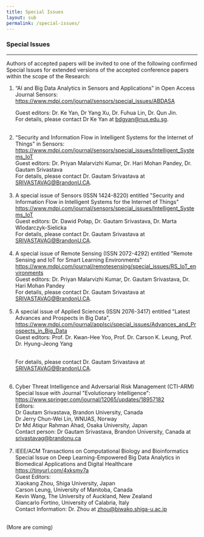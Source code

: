 ```yaml
---
title: Special Issues
layout: sub
permalink: /special-issues/
---
```

<h3>Special Issues</h3>
<hr/>
<p>
 Authors of accepted papers will be invited to one of the following confirmed Special Issues for extended versions of the accepted conference papers within the scope of the Research: 
</p>
<ol><li>     “AI and Big Data Analytics in Sensors and Applications” in Open Access Journal Sensors: 
<br/>
<a href="https://www.mdpi.com/journal/sensors/special_issues/ABDASA" target=_new>https://www.mdpi.com/journal/sensors/special_issues/ABDASA</a><br/>

Guest editors:  Dr. Ke Yan, Dr Yang Xu, Dr. Fuhua Lin, Dr. Qun Jin. 
<br/>
For details, please contact Dr Ke Yan at <a href="mailto:bdgyan@nus.edu.sg">bdgyan@nus.edu.sg</a>. 
</li><br/>
  
<li>    “Security and Information Flow in Intelligent Systems for the Internet of Things" in Sensors:
<br/>
<a href="https://www.mdpi.com/journal/sensors/special_issues/Intelligent_Systems_IoT" target=_new>https://www.mdpi.com/journal/sensors/special_issues/Intelligent_Systems_IoT</a>
<br/>
Guest editors:  Dr. Priyan Malarvizhi Kumar, Dr. Hari Mohan Pandey, Dr. Gautam Srivastava 
<br/>
For details, please contact Dr. Gautam Srivastava at <a href="mailto:SRIVASTAVAG@BrandonU.CA">SRIVASTAVAG@BrandonU.CA</a>. 

</li><br/>
<li>  A special issue of Sensors (ISSN 1424-8220) entitled "Security and Information Flow in Intelligent Systems for the Internet of Things"
<a href="https://www.mdpi.com/journal/sensors/special_issues/Intelligent_Systems_IoT" target=_new>https://www.mdpi.com/journal/sensors/special_issues/Intelligent_Systems_IoT</a>
<br/>Guest editors: Dr. Dawid Połap, Dr. Gautam Srivastava, Dr. Marta Wlodarczyk-Sielicka
<br/>For details, please contact Dr. Gautam Srivastava at <a href="mailto:SRIVASTAVAG@BrandonU.CA">SRIVASTAVAG@BrandonU.CA</a>.
</li><br/>
<li> 
A special issue of Remote Sensing (ISSN 2072-4292) entitled "Remote Sensing and IoT for Smart Learning Environments"
<br/><a href="https://www.mdpi.com/journal/remotesensing/special_issues/RS_IoT_environments" target=_new>https://www.mdpi.com/journal/remotesensing/special_issues/RS_IoT_environments</a>
<br/>Guest editors: Dr. Priyan Malarvizhi Kumar, Dr. Gautam Srivastava, Dr. Hari Mohan Pandey
<br/>For details, please contact Dr. Gautam Srivastava at <a href="mailto:SRIVASTAVAG@BrandonU.CA">SRIVASTAVAG@BrandonU.CA</a>.
</li><br/>
<li> 
A special issue of Applied Sciences (ISSN 2076-3417) entitled "Latest Advances and Prospects in Big Data",
<br/><a href="https://www.mdpi.com/journal/applsci/special_issues/Advances_and_Prospects_in_Big_Data" target=_new>https://www.mdpi.com/journal/applsci/special_issues/Advances_and_Prospects_in_Big_Data</a>
<br/>Guest editors: Prof. Dr. Kwan-Hee Yoo, Prof. Dr. Carson K. Leung, Prof. Dr. Hyung-Jeong Yang

<br/>For details, please contact Dr. Gautam Srivastava at <a href="mailto:SRIVASTAVAG@BrandonU.CA">SRIVASTAVAG@BrandonU.CA</a>. 
  </li><br/>

<li>Cyber Threat Intelligence and Adversarial Risk Management (CTI-ARM)
<br/>Special Issue with Journal "Evolutionary Intelligence":
<br/><a href="https://www.springer.com/journal/12065/updates/18957182" target=_new>https://www.springer.com/journal/12065/updates/18957182</a>
<br/>Editors:
<br/>Dr Gautam Srivastava, Brandon University, Canada
<br/>Dr Jerry Chun-Wei Lin, WNUAS, Norway
<br/>Dr Md Atiqur Rahman Ahad, Osaka University, Japan
<br/>Contact person: Dr Gautam Srivastava, Brandon University, Canada  at <a href="mailto:srivastavag@brandonu.ca">srivastavag@brandonu.ca</a>
  </li><br/>

<li>IEEE/ACM Transactions on Computational Biology and Bioinformatics
<br/>Special Issue on Deep Learning-Empowered Big
Data Analytics in Biomedical Applications and Digital Healthcare
<br/><a href="https://www.computer.org/digital-library/journals/tb/call-for-papers-special-issue-on-deep-learning-empowered-big-data-analytics-in-biomedical-applications-and-digital-healthcare" target=_new>https://tinyurl.com/4xksmy7a</a>
<br/>Guest Editors:
<br/>Xiaokang Zhou, Shiga University, Japan
<br/>Carson Leung, University of Manitoba, Canada
<br/>Kevin Wang, The University of Auckland, New Zealand
<br/>Giancarlo Fortino, University of Calabria, Italy
<br/>Contact Information: 
 Dr. Zhou at  <a href="mailto:zhou@biwako.shiga-u.ac.jp">zhou@biwako.shiga-u.ac.jp</a>

 </li><br/>

</ol>
<p>
(More are coming) 
</p>
